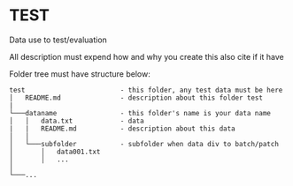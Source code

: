 # TEST

Data use to test/evaluation

All description must expend how and why you create this also cite if it have

Folder tree must have structure below:

```
test                        - this folder, any test data must be here
│   README.md               - description about this folder test
|
└───dataname                - this folder's name is your data name
│   │   data.txt            - data
|   |   README.md           - description about this data
│   │
│   └───subfolder           - subfolder when data div to batch/patch
│       │   data001.txt
│       │   ...
│   
└───...
```